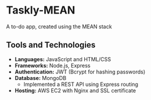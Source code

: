 # Taskly-MEAN
A to-do app, created using the MEAN stack

## Tools and Technologies
 - **Languages:** JavaScript and HTML/CSS
 - **Frameworks:** Node.js, Express
 - **Authentication:** JWT (Bcrypt for hashing passwords)
 - **Database:** MongoDB
   - Implemented a REST API using Express routing
 - **Hosting:** AWS EC2 with Nginx and SSL certificate
